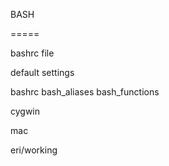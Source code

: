 BASH

=====

bashrc file

default settings

bashrc
bash_aliases
bash_functions

cygwin 

mac 

eri/working
